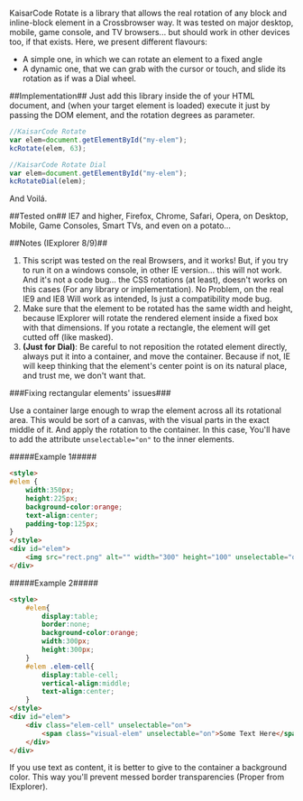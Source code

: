 KaisarCode Rotate is a library that allows the real rotation of any block and inline-block element in a Crossbrowser way.
It was tested on major desktop, mobile, game console, and TV browsers... but should work in other devices too, if that exists.
Here, we present different flavours:
* A simple one, in which we can rotate an element to a fixed angle
* A dynamic one, that we can grab with the cursor or touch, and slide its rotation as if was a Dial wheel.

##Implementation##
Just add this library inside the *<head>* of your HTML document, and (when your target element is loaded) execute
it just by passing the DOM element, and the rotation degrees as parameter.

```javascript
//KaisarCode Rotate
var elem=document.getElementById("my-elem");
kcRotate(elem, 63);

//KaisarCode Rotate Dial
var elem=document.getElementById("my-elem");
kcRotateDial(elem);
```
And Voilá.

##Tested on##
IE7 and higher, Firefox, Chrome, Safari, Opera, on Desktop, Mobile, Game Consoles, Smart TVs, and even on a potato...

##Notes (IExplorer 8/9)##
1.	This script was tested on the real Browsers, and it works! But, if you try to run it on a windows console, in other IE version... this will not work. And it's not a code bug... the CSS rotations (at least), doesn't works on this cases (For any library or implementation). No Problem, on the real IE9 and IE8 Will work as intended, Is just a compatibility mode bug.
2. Make sure that the element to be rotated has the same width and height, because IExplorer will rotate the rendered element inside a fixed box with that dimensions. If you rotate a rectangle, the element will get cutted off (like masked).
3. **(Just for Dial)**: Be careful to not reposition the rotated element directly, always put it into a container, and move the container. Because if not, IE will keep thinking that the element's center point is on its natural place, and trust me, we don't want that.

###Fixing rectangular elements' issues###
	
Use a container large enough to wrap the element across all its rotational area.
This would be sort of a canvas, with the visual parts in the exact middle of it.
And apply the rotation to the container.
In this case, You'll have to add the attribute ```unselectable="on"``` to the inner elements.

#####Example 1#####
```html
<style>
#elem {
	width:350px;
	height:225px;
	background-color:orange;
	text-align:center;
	padding-top:125px;
}
</style>
<div id="elem">
	<img src="rect.png" alt="" width="300" height="100" unselectable="on" />
</div>
```
	
#####Example 2#####
```html
<style>
	#elem{
		display:table;
		border:none;
		background-color:orange;
		width:300px;
		height:300px;
	}
	#elem .elem-cell{
		display:table-cell;
		vertical-align:middle;
		text-align:center;
	}
</style>
<div id="elem">
	<div class="elem-cell" unselectable="on">
		<span class="visual-elem" unselectable="on">Some Text Here</span>
	</div>
</div>
```
If you use text as content, it is better to give to the container a background color. This way you'll prevent messed border transparencies (Proper from IExplorer).
